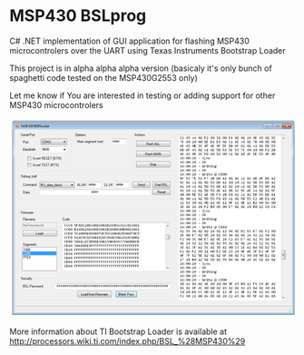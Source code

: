 # MSP430 BSLprog
C# .NET implementation of GUI application for flashing MSP430 microcontrolers over the UART using Texas Instruments Bootstrap Loader

This project is in alpha alpha alpha version (basicaly it's only bunch of spaghetti code tested on the MSP430G2553 only)

Let me know if You are interested in testing or adding support for other MSP430 microcontrolers

![Alt text](https://github.com/micovo/msp430_bslprog/blob/master/bslprog_github_screenshot.png "MSP430 BSLprog screenshot")

More information about TI Bootstrap Loader is available at
http://processors.wiki.ti.com/index.php/BSL_%28MSP430%29




